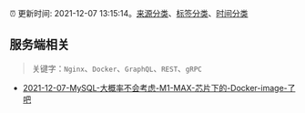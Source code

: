 :alarm_clock: 更新时间: 2021-12-07 13:15:14。[来源分类](../README.md)、[标签分类](../TAGS.md)、[时间分类](../TIMELINE.md)

## 服务端相关


> 关键字：`Nginx`、`Docker`、`GraphQL`、`REST`、`gRPC`



- [2021-12-07-MySQL-大概率不会考虑-M1-MAX-芯片下的-Docker-image-了吧](https://www.v2ex.com/t/820704) 